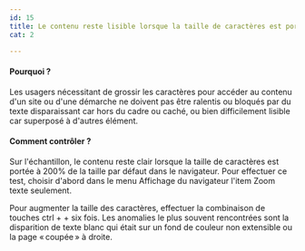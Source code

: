 ```yaml
---
id: 15
title: Le contenu reste lisible lorsque la taille de caractères est portée à 200% de la taille par défaut dans le navigateur 
cat: 2

---
```


#### Pourquoi ?

Les usagers nécessitant de grossir les caractères pour accéder au contenu d'un site ou d'une démarche ne doivent pas être ralentis ou bloqués par du texte disparaissant car hors du cadre ou caché, ou bien difficilement lisible car superposé à d'autres élément.


#### Comment contrôler ?

Sur l'échantillon, le contenu reste clair lorsque la taille de caractères est portée à 200% de la taille par défaut dans le navigateur. Pour effectuer ce test, choisir d'abord dans le menu Affichage du navigateur l'item Zoom texte seulement.

Pour augmenter la taille des caractères, effectuer la combinaison de touches ctrl + + six fois. Les anomalies le plus souvent rencontrées sont la disparition de texte blanc qui était sur un fond de couleur non extensible ou la page « coupée » à droite.
